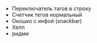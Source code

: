 - Переключатель тагов в строку
- Счетчик тегов нормальный
- Окошко с инфой (snackbar)
- Хелп
- ридми
